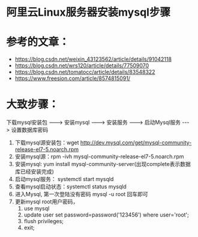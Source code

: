 # 阿里云Linux服务器安装mysql步骤

# 参考的文章：
- https://blog.csdn.net/weixin_43123562/article/details/91042118
- https://blog.csdn.net/wrs120/article/details/77509070
- https://blog.csdn.net/tomatocc/article/details/83548322
- https://www.freesion.com/article/8574815091/

# 大致步骤：
下载mysql安装包 ---> 安装mysql ---> 安装服务 ---> 启动Mysql服务 ---> 设置数据库密码

1. 下载mysql源安装包：wget http://dev.mysql.com/get/mysql-community-release-el7-5.noarch.rpm
2. 安装mysql源：rpm -ivh mysql-community-release-el7-5.noarch.rpm
3. 安装mysql: yum install mysql-community-server(出现complete表示数据库已经安装完成)
4. 启动mysql服务： systemctl start mysqld
5. 查看mysql启动状态：systemctl status mysqld
6. 进入Mysql, 第一次登陆没有密码  mysql -u root  回车即可
7. 更新mysql root用户密码，
   1. use mysql
   2. update user set password=password('123456') where user='root';
   3. flush privileges;
   4. exit;